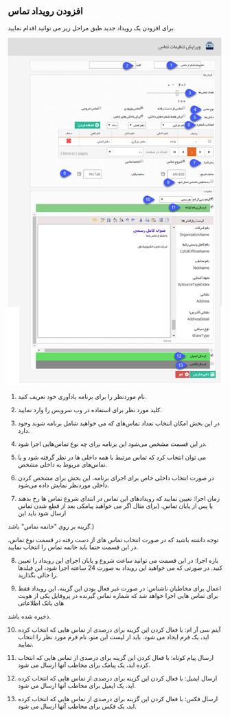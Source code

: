 ﻿## افزودن رویداد تماس

برای افزودن یک رویداد  جدید طبق مراحل زیر می توانید اقدام نمایید. 

![](AddCallsnotificationsettings.png)

1.	نام موردنظر را برای برنامه یادآوری خود تعریف کنید.

2.	کلید مورد نظر برای استفاده در وب سرویس را وارد نمایید.

3.	در این بخش امکان انتخاب تعداد تماس‌های که می خواهید شامل برنامه شوند وجود دارد.

4.	در این قسمت مشخص می‌شود این برنامه برای چه نوع تماس‌هایی اجرا شود.

5.	می توان انتخاب کرد که تماس مرتبط با همه داخلی ها در نظر گرفته شود و یا تماس‌های مربوط به داخلی مشخص.

6.	در صورت انتخاب داخلی خاص برای اجرای برنامه، این بخش برای مشخص کردن داخلی موردنظر نمایش داده می‌شود.

7. زمان اجرا: تعیین نمایید که رویدادهای این تماس در ابتدای شروع تماس ها رخ بدهند یا پس از پایان تماس. (برای مثال اگر می خواهید پیامکی بعد از قطع شدن تماس ارسال شود باید این

 گزینه بر روی "خاتمه تماس" باشد.)

توجه داشته باشید که در صورت انتخاب تماس های از دست رفته در قسمت نوع تماس، در این قسمت حتما باید خاتمه تماس را انتخاب نمایید.

8. بازه اجرا: در این قسمت می توانید ساعت شروع و پایان اجرای این رویداد را تعیین کنید. در صورتی که می خواهید این رویداد به صورت 24 ساعته اجرا شود، این فیلدها را خالی بگذارید.

9. اعمال برای مخاطبان ناشناس: در صورت غیر فعال بودن این گزینه، این رویداد فقط برای تماس هایی اجرا خواهد شد که شماره تماس گیرنده در پروفایل یکی از هویت های بانک اطلاعاتی

 ذخیره شده باشد.

10. آیتم سی آر ام: با فعال کردن این گزینه برای درصدی از تماس هایی که انتخاب کرده اید، یک فرم ایجاد می شود. باید از لیست این منو، نام فرم مورد نظر را انتخاب نمایید.

11. ارسال پیام کوتاه: با فعال کردن این گزینه برای درصدی از تماس هایی که انتخاب کرده اید، یک پیامک برای مخاطب آنها ارسال می شود.

12. ارسال ایمیل: با فعال کردن این گزینه برای درصدی از تماس هایی که انتخاب کرده اید، یک ایمیل برای مخاطب آنها ارسال می شود.

13. ارسال فکس: با فعال کردن این گزینه برای درصدی از تماس هایی که انتخاب کرده اید، یک فکس برای مخاطب آنها ارسال می شود.

